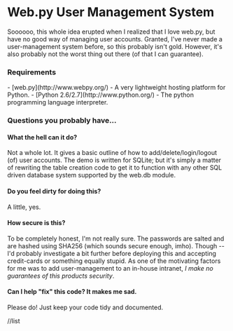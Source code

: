<h1>Web.py User Management System</h1>

Soooooo, this whole idea erupted when I realized that I love web.py, but have no good way of managing user accounts.  Granted,
I've never made a user-management system before, so this probably isn't gold.  However, it's also probably not the
worst thing out there (of that I can guarantee).

<h3>Requirements</h3>
- [web.py](http://www.webpy.org/) - A very lightweight hosting platform for Python.
- [Python 2.6/2.7](http://www.python.org/) - The python programming language interpreter.

<h3>Questions you probably have...</h3>

<h4>What the hell can it do?</h4>

Not a whole lot.  It gives a basic outline of how to add/delete/login/logout (of) user accounts.  The demo is written
for SQLite; but it's simply a matter of rewriting the table creation code to get it to function with any other
SQL driven database system supported by the web.db module.

<h4>Do you feel dirty for doing this?</h4>

A little, yes.

<h4>How secure is this?</h4>

To be completely honest, I'm not really sure.  The passwords are salted and are hashed using SHA256 (which sounds
secure enough, imho).  Though -- I'd probably investigate a bit further before deploying this and accepting 
credit-cards or something equally stupid.  As one of the motivating factors for me was to add user-management to 
an in-house intranet, *I make no guarantees of this products security*.

<h4>Can I help "fix" this code?  It makes me sad.</h4>

Please do!  Just keep your code tidy and documented.

//list